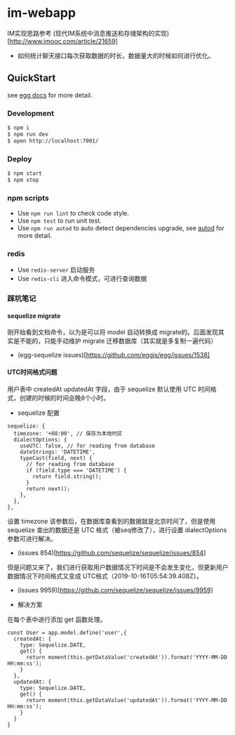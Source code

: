 # im-webapp

IM实现思路参考 (现代IM系统中消息推送和存储架构的实现)[http://www.imooc.com/article/21659]

- 如何统计聊天接口每次获取数据的时长，数据量大的时候如何进行优化。

## QuickStart

<!-- add docs here for user -->

see [egg docs][egg] for more detail.

### Development

```bash
$ npm i
$ npm run dev
$ open http://localhost:7001/
```

### Deploy

```bash
$ npm start
$ npm stop
```

### npm scripts

- Use `npm run lint` to check code style.
- Use `npm test` to run unit test.
- Use `npm run autod` to auto detect dependencies upgrade, see [autod](https://www.npmjs.com/package/autod) for more detail.


[egg]: https://eggjs.org

### redis

- Use `redis-server` 启动服务
- Use `redis-cli` 进入命令模式，可进行查询数据

### 踩坑笔记

#### sequelize migrate 

刚开始看到文档命令，以为是可以将 model 自动转换成 migrate的。后面发现其实是不能的，只能手动维护 migrate 迁移数据库（其实就是多复制一遍代码）

- (egg-sequelize issues)[https://github.com/eggjs/egg/issues/1538]

#### UTC时间格式问题
 
用户表中 createdAt updatedAt 字段，由于 sequelize 默认使用 UTC 时间格式，创建的时候的时间会晚8个小时。

- sequelize 配置

```code
sequelize: {
  timezone: '+08:00', // 保存为本地时区
  dialectOptions: {
    useUTC: false, // for reading from database
    dateStrings: 'DATETIME',
    typeCast(field, next) {
      // for reading from database
      if (field.type === 'DATETIME') {
        return field.string();
      }
      return next();
    },
  },
},
```

设置 timezone 该参数后，在数据库查看到的数据就是北京时间了，但是使用 sequelize 查出的数据还是 UTC 格式（被seq修改了），进行设置 dialectOptions 参数可进行解决。

- (issues 854)[https://github.com/sequelize/sequelize/issues/854]

但是问题又来了，我们进行获取用户数据情况下时间是不会发生变化，但更新用户数据情况下时间格式又变成 UTC格式（2019-10-16T05:54:39.408Z）。

- (issues 9959)[https://github.com/sequelize/sequelize/issues/9959]

- 解决方案

在每个表中进行添加 get 函数处理。

```code
const User = app.model.define('user',{
  createdAt: {
    type: Sequelize.DATE,
    get() {
      return moment(this.getDataValue('createdAt')).format('YYYY-MM-DD HH:mm:ss');
    }
  },
  updatedAt: {
    type: Sequelize.DATE,
    get() {
      return moment(this.getDataValue('updatedAt')).format('YYYY-MM-DD HH:mm:ss');
    }
  }
}
```

